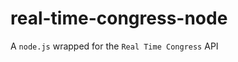 real-time-congress-node
=======================

A `node.js` wrapped for the `Real Time Congress` API